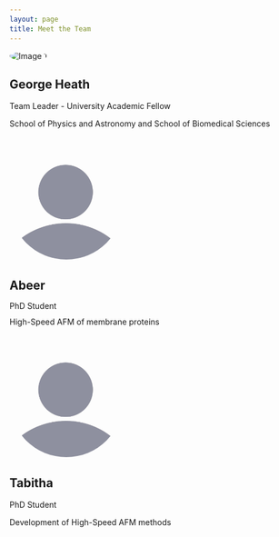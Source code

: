 ```yaml
---
layout: page
title: Meet the Team
---
```

<html>
<head>
  <style>
    /* Add some styling to make the layout look nice */
   
  p {
    margin: 0;
    line-height: 1.5;
  }
    
    .image-container {
      display: flex;
      align-items: center;
    }
    .image-container img {
      width: 200px;
      height: 200px;
      margin-right: 20px;
      border-radius: 50%; /* Add this to make the images circular */
      object-fit: cover; /* Add this to crop the images to fit the circular shape */
    }
  </style>
</head>
<body>
  <div class="image-container">
    <img src="/assets/img/george.jpg" alt="Image 1">
     <div>
    <h2>George Heath</h2>
    <p>Team Leader - University Academic Fellow </p>   
  <p> School of Physics and Astronomy and School of Biomedical Sciences</p>
     </div>
  </div>

 <br>
  
  <div class="image-container">
    <img src="/assets/img/BlankProfile.jpg" alt="Image 2">
     <div>
<h2>Abeer</h2>
    <p style="line-height:1">PhD Student</p>
        <p style="line-height:1">High-Speed AFM of membrane proteins</p>
     </div>
  </div>
  
<br>

  <div class="image-container">
    <img src="/assets/img/BlankProfile.jpg" alt="Image 2">
     <div>
<h2>Tabitha</h2>
    <p>PhD Student</p>
        <p> Development of High-Speed AFM methods</p>
     </div>
  </div>


</body>
</html>
